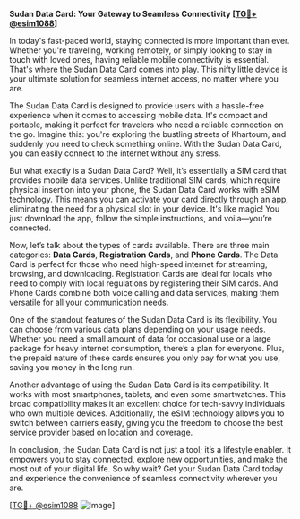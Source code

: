 **Sudan Data Card: Your Gateway to Seamless Connectivity [[TG💪+ @esim1088](https://t.me/s/esim1088)]**

In today's fast-paced world, staying connected is more important than ever. Whether you're traveling, working remotely, or simply looking to stay in touch with loved ones, having reliable mobile connectivity is essential. That's where the Sudan Data Card comes into play. This nifty little device is your ultimate solution for seamless internet access, no matter where you are.

The Sudan Data Card is designed to provide users with a hassle-free experience when it comes to accessing mobile data. It's compact and portable, making it perfect for travelers who need a reliable connection on the go. Imagine this: you're exploring the bustling streets of Khartoum, and suddenly you need to check something online. With the Sudan Data Card, you can easily connect to the internet without any stress.

But what exactly is a Sudan Data Card? Well, it’s essentially a SIM card that provides mobile data services. Unlike traditional SIM cards, which require physical insertion into your phone, the Sudan Data Card works with eSIM technology. This means you can activate your card directly through an app, eliminating the need for a physical slot in your device. It's like magic! You just download the app, follow the simple instructions, and voila—you’re connected.

Now, let’s talk about the types of cards available. There are three main categories: **Data Cards**, **Registration Cards**, and **Phone Cards**. The Data Card is perfect for those who need high-speed internet for streaming, browsing, and downloading. Registration Cards are ideal for locals who need to comply with local regulations by registering their SIM cards. And Phone Cards combine both voice calling and data services, making them versatile for all your communication needs.

One of the standout features of the Sudan Data Card is its flexibility. You can choose from various data plans depending on your usage needs. Whether you need a small amount of data for occasional use or a large package for heavy internet consumption, there’s a plan for everyone. Plus, the prepaid nature of these cards ensures you only pay for what you use, saving you money in the long run.

Another advantage of using the Sudan Data Card is its compatibility. It works with most smartphones, tablets, and even some smartwatches. This broad compatibility makes it an excellent choice for tech-savvy individuals who own multiple devices. Additionally, the eSIM technology allows you to switch between carriers easily, giving you the freedom to choose the best service provider based on location and coverage.

In conclusion, the Sudan Data Card is not just a tool; it’s a lifestyle enabler. It empowers you to stay connected, explore new opportunities, and make the most out of your digital life. So why wait? Get your Sudan Data Card today and experience the convenience of seamless connectivity wherever you are. 

[[TG💪+ @esim1088](https://t.me/s/esim1088) ![Image](https://i.postimg.cc/Y0z9fWf4/image.png)]